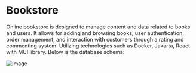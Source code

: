 # Bookstore
Online bookstore is designed to manage content and data related to books and users. It allows for adding and browsing books, user authentication, order management, and interaction with customers through a rating and commenting system. Utilizing technologies such as Docker, Jakarta, React with MUI library. Below is the database schema:

![image](https://github.com/user-attachments/assets/5800ad2f-ad25-4cbf-8032-e043dbed62c0)

